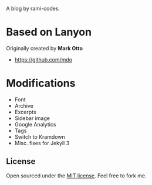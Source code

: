 A blog by rami-codes.

# Based on Lanyon
Originally created by **Mark Otto**
- <https://github.com/mdo>

# Modifications
- Font
- Archive
- Excerpts
- Sidebar image
- Google Analytics
- Tags
- Switch to Kramdown
- Misc. fixes for Jekyll 3


## License
Open sourced under the [MIT license](LICENSE.md). 
Feel free to fork me.
